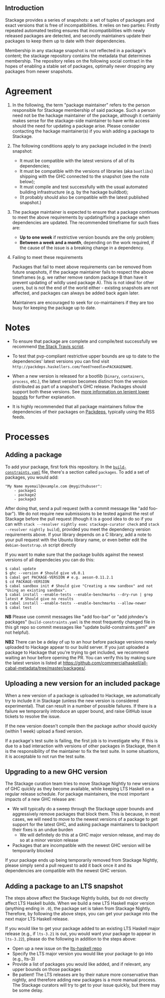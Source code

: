 ## Introduction

Stackage provides a series of snapshots: a set of tuples of packages and exact versions that is free of incompatibilities. It relies on two parties: Firstly repeated automated testing ensures that incompatibilities with newly released packages are detected, and secondly maintainers update their packages to keep them up to date with their dependencies.

Membership in any stackage snapshot is not reflected in a package's content; the stackage repository contains the metadata that determines membership. The repository relies on the following social contract in the hopes of enabling a stable set of packages, optimally never dropping any packages from newer snapshots.

# Agreement

1. In the following, the term "package maintainer" refers to the person responsible for Stackage membership of said package. Such a person need not be the hackage maintainer of the package, although it certainly makes sense for the stackage-side maintainer to have write access should the need for updating a package arise. Please consider contacting the hackage maintainer(s) if you wish adding a package to Stackage.

2. The following conditions apply to any package included in the (next) snapshot:

    * It must be compatible with the latest versions of all of its dependencies;
    * It must be compatible with the versions of libraries (aka `bootlibs`) shipping with the GHC connected to the snapshot (see the note below);
    * It must compile and test successfully with the usual automated building infrastructure (e.g. by the hackage buildbot);
    * (It probably should also be compatible with the latest published snapshot.)

3. The package maintainer is expected to ensure that a package continues to meet the above requirements by updating/fixing a package when dependencies are updated. The recommended timeframe for such fixes are:

    * **Up to one week** if restrictive version bounds are the only problem;
    * **Between a week and a month**, depending on the work required, if the cause of the issue is a breaking change in a dependency.

4. Failing to meet these requirements

    Packages that fail to meet above requirements can be removed from future snapshots, if the package maintainer fails to respect the above timeframes (e.g. we rather remove random package B than have it prevent updating of wildly used package A). This is not ideal for other users, but is not the end of the world either - existing snapshots are not affected, and packages can always be added back again later.

    Maintainers are encouraged to seek for co-maintainers if they are too busy for keeping the package up to date.


# Notes

- To ensure that package are complete and compile/test successfully we recommend [the Stack Travis script](http://docs.haskellstack.org/en/stable/GUIDE.html#travis-with-caching).

- To test that pvp-compliant restrictive upper bounds are up to date to the dependencies' latest versions you can find visit `http://packdeps.haskellers.com/feed?needle=PACKAGENAME`.

- When a new version is released for a bootlib (`binary`, `containers`, `process`, etc.), the latest version becomes distinct from the version distributed as part of a snapshot's GHC release. Packages should support both these versions. See [more information on lenient lower bounds](https://www.fpcomplete.com/blog/2014/05/lenient-lower-bounds) for further explanation.

- It is highly recommended that all package maintainers follow the dependencies of their packages on [Packdeps](http://packdeps.haskellers.com/), typically using the RSS feeds.


# Processes

## Adding a package

To add your package, first fork this repository.
In the [`build-constraints.yaml`](https://github.com/fpco/stackage/blob/master/build-constraints.yaml) file, there's a section called `packages`.
To add a set of packages, you would add:

    "My Name myemail@example.com @mygithubuser":
        - package1
        - package2
        - package3

After doing that, send a pull request (with a commit message like "add foo-bar"). We do not require new submissions to be tested against the rest of Stackage before the pull request (though it is a good idea to do so if you can with `stack --resolver nightly exec stackage-curator check` and `stack --resolver nightly build`), provided you meet the dependency version requirements above. If your library depends on a C library, add a note to your pull request with the Ubuntu library name, or even better edit the `debian-bootstrap.sh` script directly

If you want to make sure that the package builds against the newest versions of all dependecies you can do this:
```
$ cabal update
$ ghc --version # Should give v8.0.1
$ cabal get PACKAGE-VERSION # e.g. aeson-0.11.2.1
$ cd PACKAGE-VERSION
$ cabal sandbox init # Should give "Creating a new sandbox" and not "Using an existing sandbox".
$ cabal install --enable-tests --enable-benchmarks --dry-run | grep latest # Should give no results
$ cabal install --enable-tests --enable-benchmarks --allow-newer
$ cabal test
```

**NB** Please use commit messages like "add foo-bar" or "add johndev's packages"
(`build-constraints.yaml` is the most frequently changed file in this git repo
so commit messages like "update build-constraints.yaml" are not helpful).

**NB2** There can be a delay of up to an hour before package versions
newly uploaded to Hackage appear to our build server. If you just
uploaded a package to Hackage that you're trying to get included, we
recommend waiting an hour before opening the PR. You can verify this
by making sure the latest version is listed at 
https://github.com/commercialhaskell/all-cabal-metadata/tree/master/packages/.


## Uploading a new version for an included package

When a new version of a package is uploaded to Hackage, we automatically try to include it in Stackage (unless the new version is considered experimental). That can result in a number of possible failures. If there is a failure we temporarily introduce an upper bound, and raise GitHub issue tickets to resolve the issue.

If the new version doesn't compile then the package author should quickly (within 1 week) upload a fixed version.

If a package's test suite is failing, the first job is to investigate why. If this is due to a bad interaction with versions of other packages in Stackage, then it is the responsibility of the maintainer to fix the test suite. In some situations, it is acceptable to not run the test suite.


## Upgrading to a new GHC version

The Stackage curation team tries to move Stackage Nightly to new versions of GHC quickly as they become available, while keeping LTS Haskell on a regular release schedule. For package maintainers, the most important impacts of a new GHC release are:

* We will typically do a sweep through the Stackage upper bounds and aggressively remove packages that block them. This is because, in most cases, we will need to move to the newest versions of a package to get support for the latest GHC, and asking package maintainers to backport their fixes is an undue burden
    * We will definitely do this at a GHC major version release, and may do so at a minor version release
* Packages that are incompatible with the newest GHC version will be temporarily blocked

If your package ends up being temporarily removed from Stackage Nightly, please simply send a pull request to add it back once it and its dependencies are compatible with the newest GHC version.


## Adding a package to an LTS snapshot

The steps above affect the Stackage Nightly builds, but do not directly affect
LTS Haskell builds. When we build a new LTS Haskell major version (anything
ending in `.0`), the package set is taken from Stackage Nightly. Therefore, by
following the above steps, you can get your package into the next major LTS
Haskell release.

If you would like to get your package added to an existing LTS Haskell major
release (e.g., if `lts-3.21` is out, you would want your package to appear in
`lts-3.22`), please do the following in addition to the steps above:

* Open up a new issue on the [lts-haskell repo](https://github.com/fpco/lts-haskell/issues/new)
* Specify the LTS major version you would like your package to go into (e.g., lts-3)
* Provide a list of packages you would like added, and if relevant, any upper bounds on those packages
* Be patient! The LTS releases are by their nature more conservative than nightly, and therefore adding new packages is a more manual process. The Stackage curators will try to get to your issue quickly, but there may be some delay.
